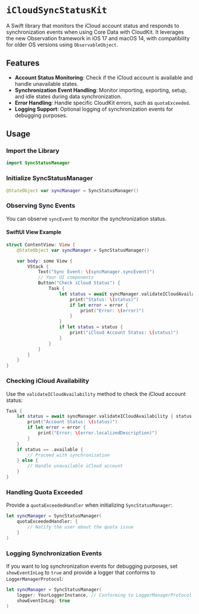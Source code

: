 # ``iCloudSyncStatusKit``

A Swift library that monitors the iCloud account status and responds to synchronization events when using Core Data with CloudKit. It leverages the new Observation framework in iOS 17 and macOS 14, with compatibility for older OS versions using `ObservableObject`.

## Features

- **Account Status Monitoring**: Check if the iCloud account is available and handle unavailable states.
- **Synchronization Event Handling**: Monitor importing, exporting, setup, and idle states during data synchronization.
- **Error Handling**: Handle specific CloudKit errors, such as `quotaExceeded`.
- **Logging Support**: Optional logging of synchronization events for debugging purposes.

## Usage

### Import the Library

```swift
import SyncStatusManager
```

### Initialize SyncStatusManager

```swift
@StateObject var syncManager = SyncStatusManager()
```

### Observing Sync Events

You can observe `syncEvent` to monitor the synchronization status.

#### SwiftUI View Example

```swift
struct ContentView: View {
    @StateObject var syncManager = SyncStatusManager()

    var body: some View {
        VStack {
            Text("Sync Event: \(syncManager.syncEvent)")
            // Your UI components
            Button("Check iCloud Status") {
                Task {
                    let status = await syncManager.validateICloudAvailability { status, error in
                        print("Status: \(status)")
                        if let error = error {
                            print("Error: \(error)")
                        }
                    }
                    if let status = status {
                        print("iCloud Account Status: \(status)")
                    }
                }
            }
        }
    }
}
```

### Checking iCloud Availability

Use the `validateICloudAvailability` method to check the iCloud account status:

```swift
Task {
    let status = await syncManager.validateICloudAvailability { status, error in
        print("Account Status: \(status)")
        if let error = error {
            print("Error: \(error.localizedDescription)")
        }
    }
    if status == .available {
        // Proceed with synchronization
    } else {
        // Handle unavailable iCloud account
    }
}
```

### Handling Quota Exceeded

Provide a `quotaExceededHandler` when initializing `SyncStatusManager`:

```swift
let syncManager = SyncStatusManager(
    quotaExceededHandler: {
        // Notify the user about the quota issue
    }
)
```

### Logging Synchronization Events

If you want to log synchronization events for debugging purposes, set `showEventInLog` to `true` and provide a logger that conforms to `LoggerManagerProtocol`:

```swift
let syncManager = SyncStatusManager(
    logger: YourLoggerInstance, // Conforming to LoggerManagerProtocol
    showEventInLog: true
)
```




